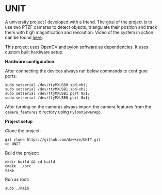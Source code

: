 # UNIT

A university project I developed with a friend. The goal of the project is to use two PTZF cameras to detect objects, triangulate their position and track them with high magnification and resolution. Video of the system in action can be found [here](https://youtu.be/GDLeBDEoyKg).

This project uses OpenCV and pylon software as dependencies. It uses custom built hardware setup.

**Hardware configuration**

After connecting the devices always run below commands to configure ports:
```
sudo setserial /dev/ttyMXUSB0 spd-vhi;
sudo setserial /dev/ttyMXUSB1 spd-vhi;
sudo setserial /dev/ttyMXUSB1 port 0x1;
sudo setserial /dev/ttyMXUSB0 port 0x1;
```

After turning on the cameras always import the camera features
from the `camera_features` directory using `PylonViewerApp`.

**Project setup**

Clone the project:

```
git clone https://github.com/dawkre/UNIT.git
cd UNIT
```

Build the project:

```
mkdir build && cd build
cmake ../src
make
```

Run as root:

`sudo ./main`
